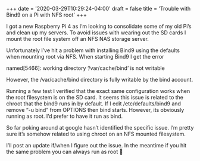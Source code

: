 +++
date = '2020-03-29T10:29:24-04:00'
draft = false
title = 'Trouble with Bind9 on a Pi with NFS root'
+++

I got a new Raspberry Pi 4 as I’m looking to consolidate some of my old Pi’s and clean up my servers. To avoid issues with wearing out the SD cards I mount the root file system off an NFS NAS storage server.

Unfortunately I’ve hit a problem with installing Bind9 using the defaults when mounting root via NFS. When starting Bind9 I get the error

 named[5466]: working directory ‘/var/cache/bind’ is not writable

However, the /var/cache/bind directory is fully writable by the bind account.

Running a few test I verified that the exact same configuration works when the root filesystem is on the SD card. It seems this issue is related to the chroot that the bind9 runs in by default. If I edit /etc/defaults/bind9 and remove “-u bind” from OPTIONS then bind starts. However, its obviously running as root. I’d prefer to have it run as bind.

So far poking around at google hasn’t identified the specific issue. I’m pretty sure it’s somehow related to using chroot on an NFS mounted filesystem.

I’ll post an update if/when I figure out the issue. In the meantime if you hit the same problem you can always run as root 🙁